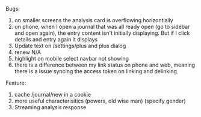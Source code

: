 Bugs:
1. on smaller screens the analysis card is overflowing horizontially
2. on phone, when I open a journal that was all ready open (go to sidebar and open again), the entry content isn't initially displaying. But if I click details and entry again it displays
3. Update text on /settings/plus and plus dialog
4. renew N/A
5. highlight on mobile select navbar not showing
6. there is a difference between my link status on phone and web, meaning there is a issue syncing the access token on linking and delinking

Feature:
1.  cache /journal/new in a cookie
2.  more useful characterisitics (powers, old wise man) (specify gender)
3.  Streaming analysis response